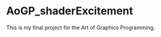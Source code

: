 AoGP_shaderExcitement
=====================

This is my final project for the Art of Graphics Programming.